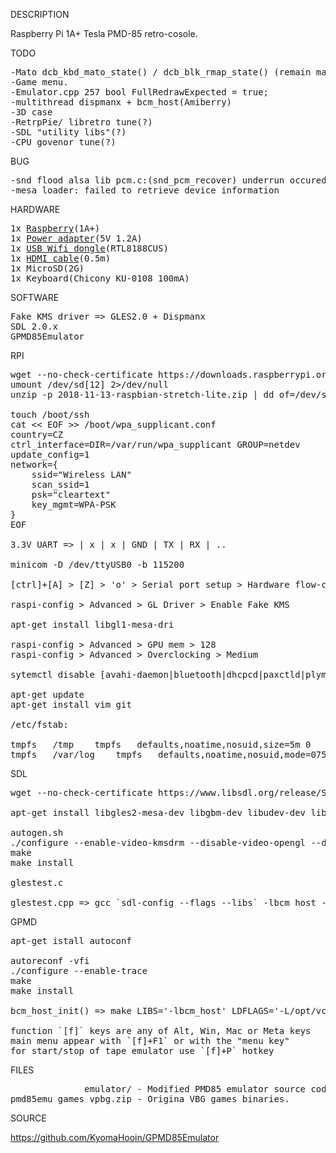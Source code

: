
DESCRIPTION

Raspberry Pi 1A+ Tesla PMD-85 retro-cosole.

TODO

<pre>
-Mato dcb_kbd_mato_state() / dcb_blk_rmap_state() (remain mato/consul drop)
-Game menu.
-Emulator.cpp 257 bool FullRedrawExpected = true;
-multithread dispmanx + bcm_host(Amiberry)
-3D case
-RetrpPie/ libretro tune(?)
-SDL "utility libs"(?)
-CPU govenor tune(?)
</pre>

BUG

<pre>
-snd flood alsa lib pcm.c:(snd_pcm_recover) underrun occured
-mesa loader: failed to retrieve device information
</pre>

HARDWARE

<pre>
1x <a href="http://rpishop.cz/248-raspberry-pi-1a">Raspberry</a>(1A+)
1x <a href="https://www.ges.cz/cz/usb-napajec-napajeci-adapter-mw-5v-1-2a-sun-usb-GES07507424.html">Power adapter</a>(5V 1.2A)
1x <a href="https://www.mironet.cz/edimax-wireless-nano-usb-20-adapter-80211n-150mbps-sw-wps+dp117994/">USB Wifi dongle</a>(RTL8188CUS)
1x <a href="https://www.czc.cz/gembird-cablexpert-kabel-hdmi-hdmi-0-5m-1-4-m-m-stineny-zlacene-kontakty-cerna/248060/produkt">HDMI cable</a>(0.5m)
1x MicroSD(2G)
1x Keyboard(Chicony KU-0108 100mA)
</pre>

SOFTWARE

<pre>
Fake KMS driver => GLES2.0 + Dispmanx
SDL 2.0.x
GPMD85Emulator
</pre>

RPI

<pre>
wget --no-check-certificate https://downloads.raspberrypi.org/raspbian_lite_latest
umount /dev/sd[12] 2>/dev/null
unzip -p 2018-11-13-raspbian-stretch-lite.zip | dd of=/dev/sda bs=4M

touch /boot/ssh
cat << EOF >> /boot/wpa_supplicant.conf
country=CZ
ctrl_interface=DIR=/var/run/wpa_supplicant GROUP=netdev
update_config=1
network={
	ssid="Wireless LAN"
	scan_ssid=1
	psk="cleartext"
	key_mgmt=WPA-PSK
}
EOF

3.3V UART => | x | x | GND | TX | RX | ..

minicom -D /dev/ttyUSB0 -b 115200

[ctrl]+[A] > [Z] > 'o' > Serial port setup > Hardware flow-control > No  

raspi-config > Advanced > GL Driver > Enable Fake KMS

apt-get install libgl1-mesa-dri

raspi-config > Advanced > GPU mem > 128
raspi-config > Advanced > Overclocking > Medium

sytemctl disable [avahi-daemon|bluetooth|dhcpcd|paxctld|plymouth|rsync|triggerhappy|nfs-client.target|rc-local|systemd-timesyncd]

apt-get update
apt-get install vim git

/etc/fstab:

tmpfs	/tmp	tmpfs	defaults,noatime,nosuid,size=5m	0	0
tmpfs	/var/log	tmpfs	defaults,noatime,nosuid,mode=0755,size=5m	0	0
</pre>

SDL

<pre>
wget --no-check-certificate https://www.libsdl.org/release/SDL2-2.0.9.tar.gz

apt-get install libgles2-mesa-dev libgbm-dev libudev-dev libasound2-dev liblzma-dev

autogen.sh
./configure --enable-video-kmsdrm --disable-video-opengl --disable-video-x11 --disable-video-rpi
make
make install

glestest.c

glestest.cpp => gcc `sdl-config --flags --libs` -lbcm_host -L/opt/vc/lib
</pre>

GPMD

<pre>
apt-get istall autoconf

autoreconf -vfi
./configure --enable-trace
make
make install

bcm_host_init() => make LIBS='-lbcm_host' LDFLAGS='-L/opt/vc/lib'

function `[f]` keys are any of Alt, Win, Mac or Meta keys
main menu appear with `[f]+F1` or with the "menu key"
for start/stop of tape emulator use `[f]+P` hotkey
</pre>

FILES

<pre>
              emulator/ - Modified PMD85 emulator source code by Martin Bórik & Roman Bórik.
pmd85emu_games_vpbg.zip - Origina VBG games binaries.
</pre>

SOURCE

https://github.com/KyomaHooin/GPMD85Emulator

